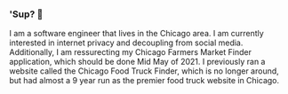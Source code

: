 ### 'Sup? 👏

I am a software engineer that lives in the Chicago area.  I am currently interested in internet privacy and decoupling from social media.  Additionally, I am ressurecting my Chicago Farmers Market Finder application, which should be done Mid May of 2021.   I previously ran a website called the Chicago Food Truck Finder, which is no longer around, but had almost a 9 year run as the premier food truck website in Chicago. 
